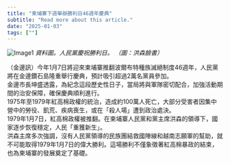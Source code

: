```yaml
---
title: "柬埔寨下週舉辦勝利日46週年慶典"
subtitle: "Read more about this article."
date: "2025-01-03"
tags: [""]
---
```


![Image1](/thumbnails/46th-Victory-Day.jpg "Meeting")
*資料圖。人民黨慶祝勝利日。 （圖：洪森臉書）*

（金邊訊）今年1月7日將迎來柬埔寨推翻波爾布特種族滅絕制度46週年，人民黨將在金邊鑽石島隆重舉行慶典，預計吸引超過2萬名黨員參加。
<br/>
金邊市長坤盛透露，為紀念這段歷史性日子，當局將與軍隊密切配合，加強活動期間的治安保障，確保慶典順利進行。
<br/>
1975年至1979年紅高棉政權的統治，造成約100萬人死亡，大部分受害者因集中營中的勞役、飢荒、疾病喪生，或在「殺人場」遭到政治處決。
<br/>
1979年1月7日，紅高棉政權被推翻。在柬埔寨人民黨和黨主席洪森的領導下，國家逐步恢復穩定，人民「重獲新生」。
<br/>
洪森主席多次強調，沒有人民黨領導的民族團結救國陣線和越南志願軍的幫助，就不可能取得1979年1月7日的偉大勝利。這場勝利不僅象徵著紅高棉暴政的結束，也為柬埔寨的發展奠定了基礎。